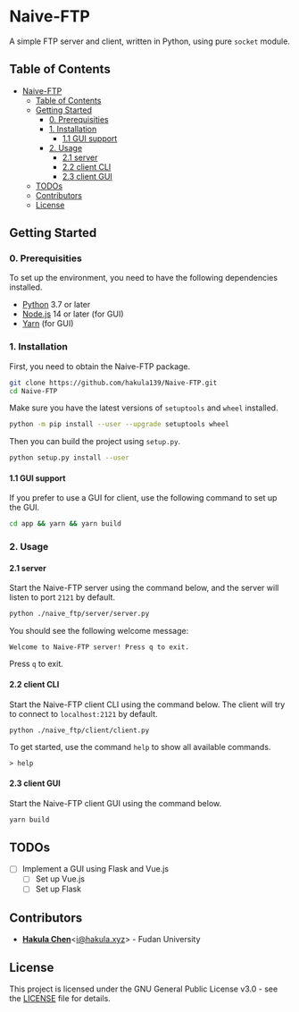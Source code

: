 # Naive-FTP

A simple FTP server and client, written in Python, using pure `socket` module.

## Table of Contents

- [Naive-FTP](#naive-ftp)
  - [Table of Contents](#table-of-contents)
  - [Getting Started](#getting-started)
    - [0. Prerequisities](#0-prerequisities)
    - [1. Installation](#1-installation)
      - [1.1 GUI support](#11-gui-support)
    - [2. Usage](#2-usage)
      - [2.1 server](#21-server)
      - [2.2 client CLI](#22-client-cli)
      - [2.3 client GUI](#23-client-gui)
  - [TODOs](#todos)
  - [Contributors](#contributors)
  - [License](#license)

## Getting Started

### 0. Prerequisities

To set up the environment, you need to have the following dependencies installed.

- [Python](https://www.python.org/downloads) 3.7 or later
- [Node.js](https://nodejs.org/en/download) 14 or later (for GUI)
- [Yarn](https://classic.yarnpkg.com/en/docs/install) (for GUI)

### 1. Installation

First, you need to obtain the Naive-FTP package.

```bash
git clone https://github.com/hakula139/Naive-FTP.git
cd Naive-FTP
```

Make sure you have the latest versions of `setuptools` and `wheel` installed.

```bash
python -m pip install --user --upgrade setuptools wheel
```

Then you can build the project using `setup.py`.

```bash
python setup.py install --user
```

#### 1.1 GUI support

If you prefer to use a GUI for client, use the following command to set up the GUI.

```bash
cd app && yarn && yarn build
```

### 2. Usage

#### 2.1 server

Start the Naive-FTP server using the command below, and the server will listen to port `2121` by default.

```bash
python ./naive_ftp/server/server.py
```

You should see the following welcome message:

```text
Welcome to Naive-FTP server! Press q to exit.
```

Press `q` to exit.

#### 2.2 client CLI

Start the Naive-FTP client CLI using the command below. The client will try to connect to `localhost:2121` by default.

```bash
python ./naive_ftp/client/client.py
```

To get started, use the command `help` to show all available commands.

```text
> help
```

#### 2.3 client GUI

Start the Naive-FTP client GUI using the command below.

```bash
yarn build
```

## TODOs

- [ ] Implement a GUI using Flask and Vue.js
  - [ ] Set up Vue.js
  - [ ] Set up Flask

## Contributors

- [**Hakula Chen**](https://github.com/hakula139)<[i@hakula.xyz](mailto:i@hakula.xyz)> - Fudan University

## License

This project is licensed under the GNU General Public License v3.0 - see the [LICENSE](./LICENSE) file for details.
